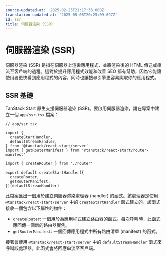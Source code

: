 ```yaml
---
source-updated-at: '2025-02-25T21:17:33.000Z'
translation-updated-at: '2025-05-08T20:25:09.697Z'
id: ssr
title: 伺服器渲染 (SSR)
---
```


# 伺服器渲染 (SSR)

伺服器渲染 (SSR) 是指在伺服器上渲染應用程式，並將渲染後的 HTML 傳送或串流至客戶端的過程。這對於提升應用程式效能和改善 SEO 都有幫助，因為它能讓使用者更快看到應用程式的內容，同時也讓搜尋引擎更容易爬取你的應用程式。

## SSR 基礎

TanStack Start 原生支援伺服器渲染 (SSR)。要啟用伺服器渲染，請在專案中建立一個 `app/ssr.tsx` 檔案：

```tsx
// app/ssr.tsx

import {
  createStartHandler,
  defaultStreamHandler,
} from '@tanstack/react-start/server'
import { getRouterManifest } from '@tanstack/react-start/router-manifest'

import { createRouter } from './router'

export default createStartHandler({
  createRouter,
  getRouterManifest,
})(defaultStreamHandler)
```

此檔案匯出一個用於建立伺服器渲染處理器 (handler) 的函式。該處理器是使用 `@tanstack/react-start/server` 中的 `createStartHandler` 函式建立的，該函式接收一個包含以下屬性的物件：

- `createRouter`: 一個用於為應用程式建立路由器的函式。每次呼叫時，此函式應回傳一個新的路由器實例。
- `getRouterManifest`: 一個回傳應用程式中所有路由清單 (manifest) 的函式。

接著會使用 `@tanstack/react-start/server` 中的 `defaultStreamHandler` 函式來呼叫該處理器，此函式會將回應串流至客戶端。
